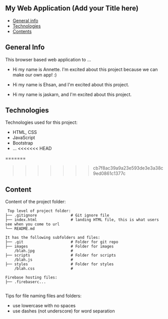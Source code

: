 ## My Web Application (Add your Title here)

* [General info](#general-info)
* [Technologies](#technologies)
* [Contents](#content)

## General Info

This browser based web application to ...

* Hi my name is Annette. I'm excited about this project because we can make our own app! :)

* Hi my name is Ehsan, and I'm excited about this project.
* Hi my name is jaskarn, and I'm excited about this project.
 
## Technologies

Technologies used for this project:

* HTML, CSS
* JavaScript
* Bootstrap
* ...
<<<<<<< HEAD

=======
 
>>>>>>> cb7f8ac39a9a23e593de3e3a38c9ed0861c1377c
## Content

Content of the project folder:

```
 Top level of project folder: 
├── .gitignore               # Git ignore file
├── index.html               # landing HTML file, this is what users see when you come to url
└── README.md

It has the following subfolders and files:
├── .git                     # Folder for git repo
├── images                   # Folder for images
    /blah.jpg                # 
├── scripts                  # Folder for scripts
    /blah.js                 # 
├── styles                   # Folder for styles
    /blah.css                # 

Firebase hosting files: 
├── .firebaserc...


```

Tips for file naming files and folders:

* use lowercase with no spaces
* use dashes (not underscore) for word separation
